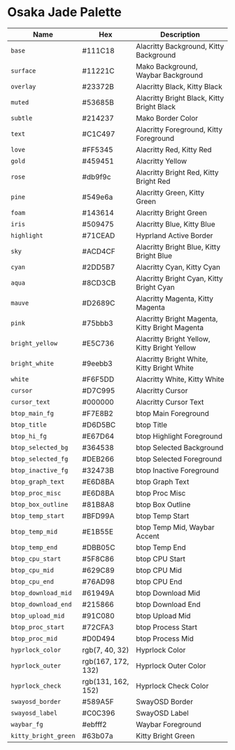 # Osaka Jade Palette

| Name | Hex | Description |
|---|---|---|
| `base` | #111C18 | Alacritty Background, Kitty Background |
| `surface` | #11221C | Mako Background, Waybar Background |
| `overlay` | #23372B | Alacritty Black, Kitty Black |
| `muted` | #53685B | Alacritty Bright Black, Kitty Bright Black |
| `subtle` | #214237 | Mako Border Color |
| `text` | #C1C497 | Alacritty Foreground, Kitty Foreground |
| `love` | #FF5345 | Alacritty Red, Kitty Red |
| `gold` | #459451 | Alacritty Yellow |
| `rose` | #db9f9c | Alacritty Bright Red, Kitty Bright Red |
| `pine` | #549e6a | Alacritty Green, Kitty Green |
| `foam` | #143614 | Alacritty Bright Green |
| `iris` | #509475 | Alacritty Blue, Kitty Blue |
| `highlight` | #71CEAD | Hyprland Active Border |
| `sky` | #ACD4CF | Alacritty Bright Blue, Kitty Bright Blue |
| `cyan` | #2DD5B7 | Alacritty Cyan, Kitty Cyan |
| `aqua` | #8CD3CB | Alacritty Bright Cyan, Kitty Bright Cyan |
| `mauve` | #D2689C | Alacritty Magenta, Kitty Magenta |
| `pink` | #75bbb3 | Alacritty Bright Magenta, Kitty Bright Magenta |
| `bright_yellow` | #E5C736 | Alacritty Bright Yellow, Kitty Bright Yellow |
| `bright_white` | #9eebb3 | Alacritty Bright White, Kitty Bright White |
| `white` | #F6F5DD | Alacritty White, Kitty White |
| `cursor` | #D7C995 | Alacritty Cursor |
| `cursor_text` | #000000 | Alacritty Cursor Text |
| `btop_main_fg` | #F7E8B2 | btop Main Foreground |
| `btop_title` | #D6D5BC | btop Title |
| `btop_hi_fg` | #E67D64 | btop Highlight Foreground |
| `btop_selected_bg` | #364538 | btop Selected Background |
| `btop_selected_fg` | #DEB266 | btop Selected Foreground |
| `btop_inactive_fg` | #32473B | btop Inactive Foreground |
| `btop_graph_text` | #E6D8BA | btop Graph Text |
| `btop_proc_misc` | #E6D8BA | btop Proc Misc |
| `btop_box_outline` | #81B8A8 | btop Box Outline |
| `btop_temp_start` | #BFD99A | btop Temp Start |
| `btop_temp_mid` | #E1B55E | btop Temp Mid, Waybar Accent |
| `btop_temp_end` | #DBB05C | btop Temp End |
| `btop_cpu_start` | #5F8C86 | btop CPU Start |
| `btop_cpu_mid` | #629C89 | btop CPU Mid |
| `btop_cpu_end` | #76AD98 | btop CPU End |
| `btop_download_mid` | #61949A | btop Download Mid |
| `btop_download_end` | #215866 | btop Download End |
| `btop_upload_mid` | #91C080 | btop Upload Mid |
| `btop_proc_start` | #72CFA3 | btop Process Start |
| `btop_proc_mid` | #D0D494 | btop Process Mid |
| `hyprlock_color` | rgb(7, 40, 32) | Hyprlock Color |
| `hyprlock_outer` | rgb(167, 172, 132) | Hyprlock Outer Color |
| `hyprlock_check` | rgb(131, 162, 152) | Hyprlock Check Color |
| `swayosd_border` | #589A5F | SwayOSD Border |
| `swayosd_label` | #C0C396 | SwayOSD Label |
| `waybar_fg` | #ebfff2 | Waybar Foreground |
| `kitty_bright_green` | #63b07a | Kitty Bright Green |
